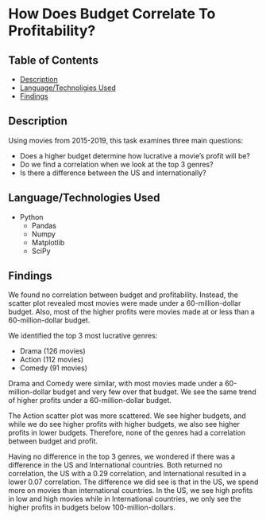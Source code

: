 # How Does Budget Correlate To Profitability?

## Table of Contents
  * [Description](#Description)
  * [Language/Technoligies Used](#Language/Technologies-Used)  
  * [Findings](#Findings)


## Description 
Using movies from 2015-2019, this task examines three main questions:
  * Does a higher budget determine how lucrative a movie’s profit will be? 
  * Do we find a correlation when we look at the top 3 genres? 
  * Is there a difference between the US and internationally? 



## Language/Technologies Used
* Python 
    * Pandas
    * Numpy
    * Matplotlib
    * SciPy


## Findings 
We found no correlation between budget and profitability. Instead, the scatter plot revealed most movies were made under a 60-million-dollar budget. Also, most of the higher profits were movies made at or less than a 60-million-dollar budget.

We identified the top 3 most lucrative genres:
  * Drama (126 movies)
  * Action (112 movies)
  * Comedy (91 movies)
 
Drama and Comedy were similar, with most movies made under a 60-million-dollar budget and very few over that budget. We see the same trend of higher profits under a 60-million-dollar budget. 

The Action scatter plot was more scattered. We see higher budgets, and while we do see higher profits with higher budgets, we also see higher profits in lower budgets. Therefore, none of the genres had a correlation between budget and profit.

Having no difference in the top 3 genres, we wondered if there was a difference in the US and International countries. Both returned no correlation, the US with a 0.29 correlation, and International resulted in a lower 0.07 correlation. The difference we did see is that in the US, we spend more on movies than international countries. In the US, we see high profits in low and high movies while in International countries, we only see the higher profits in budgets below 100-million-dollars.

